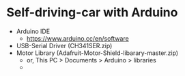 # Self-driving-car with Arduino

- Arduino IDE
  - https://www.arduino.cc/en/software
- USB-Serial Driver (CH341SER.zip)
- Motor Library (Adafruit-Motor-Shield-libarary-master.zip)
  - or, This PC > Documents > Arduino > libraries
  - 
